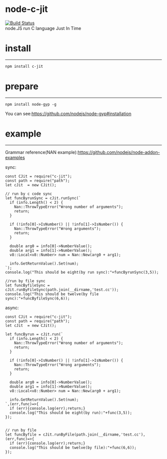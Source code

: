 # node-c-jit
[![Build Status](https://travis-ci.org/zy445566/node-c-jit.svg?branch=master)](https://travis-ci.org/zy445566/node-c-jit) 
<br />
node.JS run C language Just In Time



# install
-------------------
```sh
npm install c-jit
```

# prepare
-------------------
```
npm install node-gyp -g
```
You can see:https://github.com/nodejs/node-gyp#installation

# example
-------------------
Grammar reference(NAN example):https://github.com/nodejs/node-addon-examples <br />

sync:
```node
const CJit = require("c-jit");
const path = require("path");
let cJit  = new CJit();

// run by c code sync
let funcByrunSync = cJit.runSync(`
  if (info.Length() < 2) {
    Nan::ThrowTypeError("Wrong number of arguments");
    return;
  }

  if (!info[0]->IsNumber() || !info[1]->IsNumber()) {
    Nan::ThrowTypeError("Wrong arguments");
    return;
  }

  double arg0 = info[0]->NumberValue();
  double arg1 = info[1]->NumberValue();
  v8::Local<v8::Number> num = Nan::New(arg0 + arg1);

  info.GetReturnValue().Set(num);
`);
console.log("This should be eight(by run sync):"+funcByrunSync(3,5));

//run by file sync
let funcByfileSync = cJit.runByFileSync(path.join(__dirname,'test.cc'));
console.log("This should be twelve(by file sync):"+funcByfileSync(6,6));

```

async:
```node
const CJit = require("c-jit");
const path = require("path");
let cJit  = new CJit();

let funcByrun = cJit.run(`
  if (info.Length() < 2) { 
    Nan::ThrowTypeError("Wrong number of arguments"); 
    return; 
  } 
 
  if (!info[0]->IsNumber() || !info[1]->IsNumber()) { 
    Nan::ThrowTypeError("Wrong arguments"); 
    return; 
  } 
 
  double arg0 = info[0]->NumberValue(); 
  double arg1 = info[1]->NumberValue(); 
  v8::Local<v8::Number> num = Nan::New(arg0 + arg1); 
 
  info.GetReturnValue().Set(num); 
`,(err,func)=>{
  if (err){console.log(err);return;}
  console.log("This should be eight(by run):"+func(3,5));
});


// run by file
let funcByfile = cJit.runByFile(path.join(__dirname,'test.cc'),(err,func)=>{
  if (err){console.log(err);return;}
  console.log("This should be twelve(by file):"+func(6,6));
});

```

